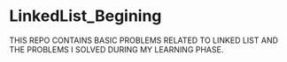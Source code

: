 # LinkedList_Begining
THIS REPO CONTAINS BASIC PROBLEMS RELATED TO LINKED LIST AND THE PROBLEMS I SOLVED DURING MY LEARNING PHASE.
